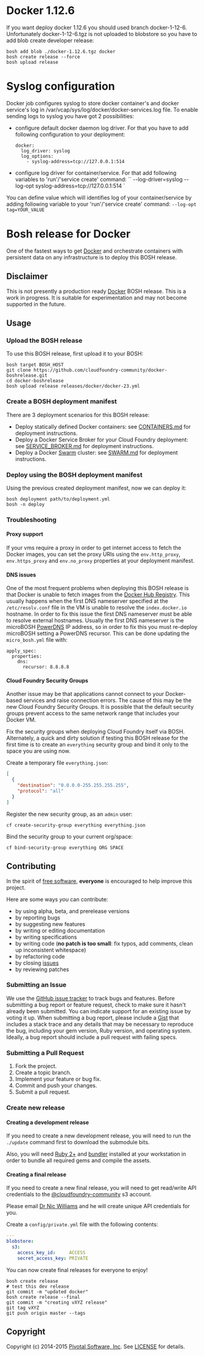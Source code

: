 # Docker 1.12.6
If you want deploy docker 1.12.6 you should used branch docker-1-12-6. Unfortunately docker-1-12-6.tgz is not uploaded to blobstore so you have to add blob create developer release:
```
bosh add blob ./docker-1.12.6.tgz docker
bosh create release --force
bosh upload release
```
# Syslog configuration
Docker job configures syslog to store docker container's and docker service's log in /var/vcap/sys/log/docker/docker-services.log file. To enable sending logs to syslog you have got 2 possibilities:
- configure default docker daemon log driver. For that you have to add following configuration to your deployment:
  ```
  docker:
    log_driver: syslog
    log_options:
      - syslog-address=tcp://127.0.0.1:514
  ```
- configure log driver for container/service. For that add following variables to 'run'/'service create' command: `` --log-driver=syslog --log-opt syslog-address=tcp://127.0.0.1:514 `   

You can define value which will identifies log of your container/service by adding following variable to your 'run'/'service create' command:  `` --log-opt tag=YOUR_VALUE ``

# Bosh release for Docker

One of the fastest ways to get [Docker](https://www.docker.io/) and orchestrate containers with persistent data on any
infrastructure is to deploy this BOSH release.

## Disclaimer

This is not presently a production ready [Docker](https://www.docker.io/) BOSH release. This is a work in progress.
It is suitable for experimentation and may not become supported in the future.

## Usage

### Upload the BOSH release

To use this BOSH release, first upload it to your BOSH:

```
bosh target BOSH_HOST
git clone https://github.com/cloudfoundry-community/docker-boshrelease.git
cd docker-boshrelease
bosh upload release releases/docker/docker-23.yml
```

### Create a BOSH deployment manifest

There are 3 deployment scenarios for this BOSH release:

* Deploy statically defined Docker containers: see [CONTAINERS.md](https://github.com/cloudfoundry-community/docker-boshrelease/blob/master/CONTAINERS.md) for deployment instructions.
* Deploy a Docker Service Broker for your Cloud Foundry deployment: see [SERVICE_BROKER.md](https://github.com/cloudfoundry-community/docker-boshrelease/blob/master/SERVICE_BROKER.md) for deployment instructions.
* Deploy a Docker [Swarm](https://github.com/docker/swarm) cluster: see [SWARM.md](https://github.com/cloudfoundry-community/docker-boshrelease/blob/master/SWARM.md) for deployment instructions.

### Deploy using the BOSH deployment manifest

Using the previous created deployment manifest, now we can deploy it:

```
bosh deployment path/to/deployment.yml
bosh -n deploy
```

### Troubleshooting

#### Proxy support

If your vms require a proxy in order to get internet access to fetch the Docker images,  you can set the proxy URIs
using the `env.http_proxy`, `env.https_proxy` and `env.no_proxy` properties at your deployment manifest.

#### DNS issues

One of the most frequent problems when deploying this BOSH release is that Docker is unable to fetch images from the
[Docker Hub Registry](https://registry.hub.docker.com/). This usually happens when the first DNS nameserver specified
at the `/etc/resolv.conf` file in the VM is unable to resolve the `index.docker.io` hostname. In order to fix this
issue the first DNS nameserver must be able to resolve external hostnames. Usually the first DNS nameserver is the
microBOSH [PowerDNS](https://www.powerdns.com/) IP address, so in order to fix this you must re-deploy microBOSH
setting a PowerDNS recursor. This can be done updating the `micro_bosh.yml` file with:

```
apply_spec:
  properties:
    dns:
      recursor: 8.8.8.8
```

#### Cloud Foundry Security Groups

Another issue may be that applications cannot connect to your Docker-based services and raise connection errors.
The cause of this may be the new Cloud Foundry Security Groups. It is possible that the default security groups prevent
access to the same network range that includes your Docker VM.

Fix the security groups when deploying Cloud Foundry itself via BOSH. Alternately, a quick and dirty solution if
testing this BOSH release for the first time is to create an `everything` security group and bind it only to the space
you are using now.

Create a temporary file `everything.json`:

```json
[
  {
    "destination": "0.0.0.0-255.255.255.255",
    "protocol": "all"
  }
]
```

Register the new security group, as an `admin` user:

```
cf create-security-group everything everything.json
```

Bind the security group to your current org/space:

```
cf bind-security-group everything ORG SPACE
```

## Contributing

In the spirit of [free software](http://www.fsf.org/licensing/essays/free-sw.html), **everyone** is encouraged to help improve this project.

Here are some ways *you* can contribute:

* by using alpha, beta, and prerelease versions
* by reporting bugs
* by suggesting new features
* by writing or editing documentation
* by writing specifications
* by writing code (**no patch is too small**: fix typos, add comments, clean up inconsistent whitespace)
* by refactoring code
* by closing [issues](https://github.com/cloudfoundry-community/docker-boshrelease/issues)
* by reviewing patches

### Submitting an Issue
We use the [GitHub issue tracker](https://github.com/cloudfoundry-community/docker-boshrelease/issues) to track bugs and features.
Before submitting a bug report or feature request, check to make sure it hasn't already been submitted. You can indicate
support for an existing issue by voting it up. When submitting a bug report, please include a
[Gist](http://gist.github.com/) that includes a stack trace and any details that may be necessary to reproduce the bug,
including your gem version, Ruby version, and operating system. Ideally, a bug report should include a pull request with
 failing specs.

### Submitting a Pull Request

1. Fork the project.
2. Create a topic branch.
3. Implement your feature or bug fix.
4. Commit and push your changes.
5. Submit a pull request.

### Create new release

#### Creating a development release

If you need to create a new development release, you will need to run the `./update` command first to download the
submodule bits.

Also, you will need [Ruby 2+](https://www.ruby-lang.org) and [bundler](http://bundler.io) installed at your
workstation in order to bundle all required gems and compile the assets.

#### Creating a final release

If you need to create a new final release, you will need to get read/write API credentials to the [@cloudfoundry-community](https://github.com/cloudfoundry-community) s3 account.

Please email [Dr Nic Williams](mailto:&#x64;&#x72;&#x6E;&#x69;&#x63;&#x77;&#x69;&#x6C;&#x6C;&#x69;&#x61;&#x6D;&#x73;&#x40;&#x67;&#x6D;&#x61;&#x69;&#x6C;&#x2E;&#x63;&#x6F;&#x6D;) and he will create unique API credentials for you.

Create a `config/private.yml` file with the following contents:

``` yaml
---
blobstore:
  s3:
    access_key_id:     ACCESS
    secret_access_key: PRIVATE
```

You can now create final releases for everyone to enjoy!

```
bosh create release
# test this dev release
git commit -m "updated docker"
bosh create release --final
git commit -m "creating vXYZ release"
git tag vXYZ
git push origin master --tags
```

## Copyright

Copyright (c) 2014-2015 [Pivotal Software, Inc](https://pivotal.io/). See [LICENSE](https://github.com/cloudfoundry-community/docker-boshrelease/blob/master/LICENSE) for details.
